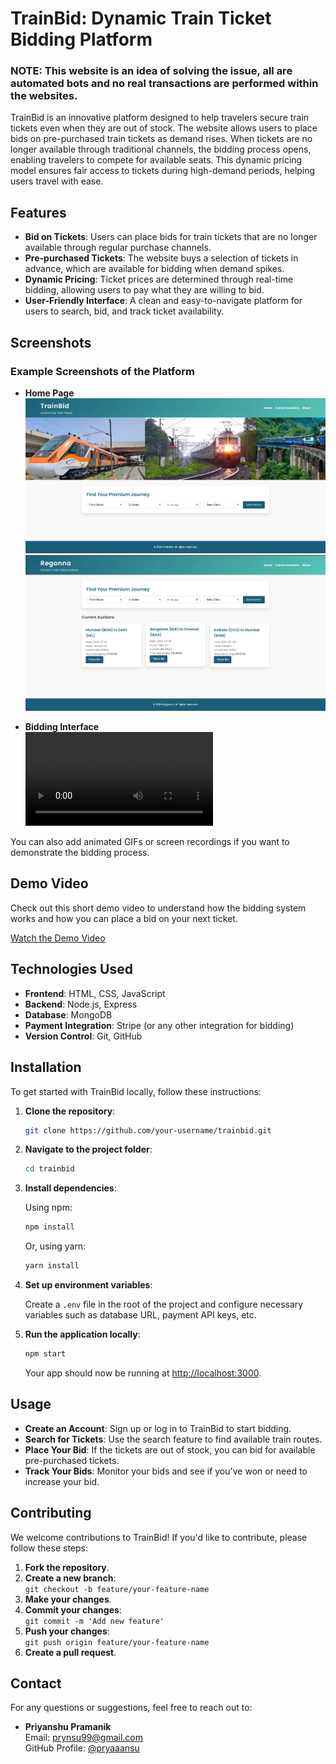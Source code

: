 # TrainBid: Dynamic Train Ticket Bidding Platform

### **NOTE**: This website is an idea of solving the issue, all are automated bots and no real transactions are performed within the websites.

TrainBid is an innovative platform designed to help travelers secure train tickets even when they are out of stock. The website allows users to place bids on pre-purchased train tickets as demand rises. When tickets are no longer available through traditional channels, the bidding process opens, enabling travelers to compete for available seats. This dynamic pricing model ensures fair access to tickets during high-demand periods, helping users travel with ease.

## Features

- **Bid on Tickets**: Users can place bids for train tickets that are no longer available through regular purchase channels.
- **Pre-purchased Tickets**: The website buys a selection of tickets in advance, which are available for bidding when demand spikes.
- **Dynamic Pricing**: Ticket prices are determined through real-time bidding, allowing users to pay what they are willing to bid.
- **User-Friendly Interface**: A clean and easy-to-navigate platform for users to search, bid, and track ticket availability.

## Screenshots

### Example Screenshots of the Platform

- **Home Page**  
  ![Home Page](homepage.png)
  ![Home Page](page.png)
  
- **Bidding Interface**  
  ![Bidding Interface](video.mp4)

You can also add animated GIFs or screen recordings if you want to demonstrate the bidding process.

## Demo Video

Check out this short demo video to understand how the bidding system works and how you can place a bid on your next ticket.

[Watch the Demo Video](video.mp4)

## Technologies Used

- **Frontend**: HTML, CSS, JavaScript
- **Backend**: Node.js, Express
- **Database**: MongoDB
- **Payment Integration**: Stripe (or any other integration for bidding)
- **Version Control**: Git, GitHub

## Installation

To get started with TrainBid locally, follow these instructions:

1. **Clone the repository**:

    ```bash
    git clone https://github.com/your-username/trainbid.git
    ```

2. **Navigate to the project folder**:

    ```bash
    cd trainbid
    ```

3. **Install dependencies**:

    Using npm:

    ```bash
    npm install
    ```

    Or, using yarn:

    ```bash
    yarn install
    ```

4. **Set up environment variables**:

    Create a `.env` file in the root of the project and configure necessary variables such as database URL, payment API keys, etc.

5. **Run the application locally**:

    ```bash
    npm start
    ```

    Your app should now be running at [http://localhost:3000](http://localhost:3000).

## Usage

- **Create an Account**: Sign up or log in to TrainBid to start bidding.
- **Search for Tickets**: Use the search feature to find available train routes.
- **Place Your Bid**: If the tickets are out of stock, you can bid for available pre-purchased tickets.
- **Track Your Bids**: Monitor your bids and see if you've won or need to increase your bid.

## Contributing

We welcome contributions to TrainBid! If you'd like to contribute, please follow these steps:

1. **Fork the repository**.
2. **Create a new branch**:  
    `git checkout -b feature/your-feature-name`
3. **Make your changes**.
4. **Commit your changes**:  
    `git commit -m 'Add new feature'`
5. **Push your changes**:  
    `git push origin feature/your-feature-name`
6. **Create a pull request**.

## Contact

For any questions or suggestions, feel free to reach out to:

- **Priyanshu Pramanik**  
  Email: prynsu99@gmail.com  
  GitHub Profile: [@pryaaansu](https://github.com/pryaaansu)

